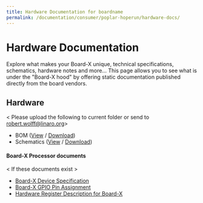 ```yaml
---
title: Hardware Documentation for boardname
permalink: /documentation/consumer/poplar-hoperun/hardware-docs/
---
```



# Hardware Documentation

Explore what makes your Board-X unique, technical specifications, schematics, hardware notes and more... This page allows you to see what is under the "Board-X hood" by offering static documentation published directly from the board vendors.

## Hardware

< Please upload the following to current folder or send to robert.wolff@linaro.org>

- BOM ([View]() / [Download]())
- Schematics ([View]() / [Download]())

#### Board-X Processor documents

< If these documents exist >

- [Board-X Device Specification]()
- [Board-X GPIO Pin Assignment]()
- [Hardware Register Description for Board-X]()
